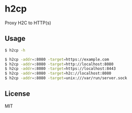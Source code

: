 # h2cp

Proxy H2C to HTTP(s)

## Usage

```bash
$ h2cp -h

$ h2cp -addr=:8080 -target=https://example.com
$ h2cp -addr=:8080 -target=http://localhost:8080
$ h2cp -addr=:8080 -target=https://localhost:8443
$ h2cp -addr=:8080 -target=h2c://localhost:8080
$ h2cp -addr=:8080 -target=unix:///var/run/server.sock
```

## License

MIT
